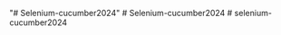 "# Selenium-cucumber2024" 
#   S e l e n i u m - c u c u m b e r 2 0 2 4  
 #   s e l e n i u m - c u c u m b e r 2 0 2 4  
 